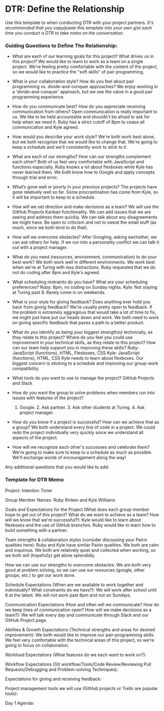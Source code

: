 # DTR: Define the Relationship

Use this template to when conducting DTR with your project partners. *It's recommended that you copy/paste this template into your own gist each time you conduct a DTR to take notes on the conversation.* 

### Guiding Questions to Define The Relationship:

* What are each of our learning goals for this project? What drives us in this project?
	We would like to learn to work as a team on a single project. We're feeling pretty comfortable with the content of the project, so we would like to practice the "soft skills" of pair programming.
	
* What is your collaboration style? How do you feel about pair programming vs. divide-and-conquer approaches?
	We enjoy working in a 'divide-and-conquer' approach, but we see the value in a good pair programming experience. 
	
* How do you communicate best? How do you appreciate receiving communication from others?
	Open communication is really important to us. We like to be held accountable and shouldn't be afraid to ask for help when we need it. Ruby has a strict cutoff of 8pm to cease all communication and Kyle agreed. 
	
* How would you describe your work style?
	We're both work best alone, but we both recognize that we would like to change that. We're going to keep a schedule and we'll consistently work to stick to it. 
	
* What are each of our strengths? How can our strengths complement each other?
	Both of us feel very comfortable with JavaScript and functions especially. Ruby knows a lot about flexboxes while Kyle has never learned them. We both know how to Google and apply concepts through trial and error. 
	
* What’s gone well or poorly in your previous projects?
	The projects have gone relatively well so far. Some procrastination has come from Kyle, so it will be important to keep to a schedule. 
	
* How will we set direction and make decisions as a team?
	We will use the GitHub Projects Kanban functionality. We can add issues that we are seeing and address them quickly. We can talk about any disagreements we might have. Be open to criticism and not to sweat the small stuff (as much, since we both tend to do that). 
	
* How will we overcome obstacles?
	After Googling, asking eachother, we can ask others for help. If we run into a personality conflict we can talk it out with a project manager. 
	
* What do you need (resources, environment, communication) to do your best work?
	We both work well in different environments. We work best when we're at Turing with less distractions. Ruby requested that we do not do coding after 8pm and Kyle's agreed. 
	
* What scheduling restraints do you have? What are your scheduling preferences?
	Ruby: 8pm, no coding on Sunday nights.
	Kyle: Not staying at Turing past 8. Rarely come in on weekends. 
	
* What is your style for giving feedback? Does anything ever hold you back from giving feedback?
	We're usually pretty open to feedback. If the problem is extremely aggregious that would take a lot of time to fix, we might just have put our heads down and work. We both need to work on giving specific feedback that paves a path to a better product. 
	
* What do you identify as being your biggest strength(s) technically, as they relate to this project? Where do you feel you could use improvement in your technical skills, as they relate to this project? How can our team help support you in improving these skills?
	Ruby: JavaScript (functions), HTML, Flexboxes, CSS 
	Kyle: JavaScript  (functions), HTML, CSS 
	Kyle needs to learn about flexboxes. Our biggest concern is sticking to a schedule and improving our group-work compatibility. 
	
* What tools do you want to use to manage the project?
	GitHub Projects and Slack
	
* How do you want the group to solve problems when members run into issues with features of the project?
	1. Google. 2. Ask partner. 3. Ask other students at Turing. 4. Ask project manager. 
	
* How do you know if a project is successful? How can we achieve that as a group?
	We both understand every line of code in a project. We could redo the project individually very quickly since we understand all aspects of the project. 
	
* How will we recognize each other's successes and celebrate them?
	We're going to make sure to keep to a schedule as much as possible. We'll exchange words of encouragement along the way! 

Any additional questions that you would like to add:






### Template for DTR Memo

Project: Intention Timer

Group Member Names: Ruby Rinken and Kyle Williams 

Goals and Expectations for the Project (What does each group member hope to get out of this project? What do we want to achieve as a team? How will we know that we're successful?): Kyle would like to learn about flexboxes and the use of GitHub branches. Ruby would like to learn how to build something with a partner.
	
Team strengths & collaboration styles (consider discussing your Pairin qualities here):
	Ruby and Kyle have similar Pairin qualities. We both are calm and inquirous. We both are relatively quiet and collected when working, so we both will (hopefully) get alone splendidly. 

How we can use our strengths to overcome obstacles:
	We are both very good at problem solving, so we can use our resources (google, other groups, etc.) to get our work done. 

Schedule Expectations (When are we available to work together and individually? What constraints do we have?): We will work after school until 6 at the latest. We will not work past 8pm and not on Sundays. 

Communication Expectations (How and often will we communicate? How do we keep lines of communication open? How will we make decisions as a team?): We will talk every day and communicate through Slack and our GitHub Project page. 

Abilities & Growth Expectations (Technical strengths and areas for desired improvement): We both would like to improve our pair-programming skills. We feel very comfortable with the technical areas of this project, so we're going to focus on collaboration. 

Workload Expectations (What features do we each want to work on?): 

Workflow Expectations (Git workflow/Tools/Code Review/Reviewing Pull Requests/Debugging and Problem-solving Techniques): 

Expectations for giving and receiving feedback:

Project management tools we will use (GitHub projects or Trello are popular tools):

Day 1 Agenda: 





